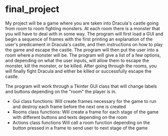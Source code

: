  # final_project
My project will be a game where you are taken into Dracula's castle going from room to room fighting monsters.
At each room there is a monster that you will have to deal with in some way. 
The program will first load a GUI and begin a sequence of frames with the first printing an explanation of the user's predicament in Dracula's castle, and then instructions on how to play the game and escape the castle. 
The program will then put the user into a room where a monster will be. 
The program will give a list of a few options, and depending on what the user inputs, will allow them to escape the monster, kill the monster, or be killed. 
After going through the rooms, you will finally fight Dracula and either be killed or successfully escape the castle.

The program will work through a Tkinter GUI class that will change labels and buttons depending on the "room" the player is in.
- Gui class functions:
 Will create frames necessary for the game to run and destroy each frame before the next one is created
- Rooms class functions:
 Will create a frame for each stage of the game with different buttons and texts depending on the room
- Actions class functions
 Will call a room function depending on the button pressed in a frame to send user to next stage of the game

